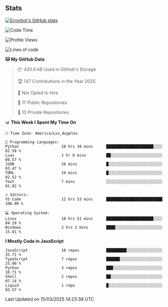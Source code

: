 ## Stats
[![Errorbot's GitHub stats](https://github-readme-stats-errorbot1122s-projects.vercel.app/api?username=errorbot1122&show_icons=true&theme=city_lights&count_private=true)](https://github.com/anuraghazra/github-readme-stats)

<!--START_SECTION:waka-->
![Code Time](http://img.shields.io/badge/Code%20Time-67%20hrs%2033%20mins-blue)

![Profile Views](http://img.shields.io/badge/Profile%20Views-9-blue)

![Lines of code](https://img.shields.io/badge/From%20Hello%20World%20I%27ve%20Written-3.6%20million%20lines%20of%20code-blue)

**🐱 My GitHub Data** 

> 📦 420.6 kB Used in GitHub's Storage 
 > 
> 🏆 147 Contributions in the Year 2025
 > 
> 🚫 Not Opted to Hire
 > 
> 📜 17 Public Repositories 
 > 
> 🔑 13 Private Repositories 
 > 
📊 **This Week I Spent My Time On** 

```text
🕑︎ Time Zone: America/Los_Angeles

💬 Programming Languages: 
Python                   10 hrs 38 mins      █████████████████████░░░░   82.58 % 
Luau                     1 hr 6 mins         ██░░░░░░░░░░░░░░░░░░░░░░░   08.57 % 
JSON                     26 mins             █░░░░░░░░░░░░░░░░░░░░░░░░   03.47 % 
TOML                     19 mins             █░░░░░░░░░░░░░░░░░░░░░░░░   02.52 % 
Text                     7 mins              ░░░░░░░░░░░░░░░░░░░░░░░░░   01.02 % 

🔥 Editors: 
VS Code                  12 hrs 53 mins      █████████████████████████   100.00 % 

💻 Operating System: 
Linux                    10 hrs 51 mins      █████████████████████░░░░   84.19 % 
Windows                  2 hrs 2 mins        ████░░░░░░░░░░░░░░░░░░░░░   15.81 % 
```

**I Mostly Code in JavaScript** 

```text
JavaScript               10 repos            █████████░░░░░░░░░░░░░░░░   35.71 % 
TypeScript               7 repos             ██████░░░░░░░░░░░░░░░░░░░   25.00 % 
Python                   3 repos             ███░░░░░░░░░░░░░░░░░░░░░░   10.71 % 
Shell                    2 repos             ██░░░░░░░░░░░░░░░░░░░░░░░   07.14 % 
Liquid                   1 repo              █░░░░░░░░░░░░░░░░░░░░░░░░   03.57 % 
```




 Last Updated on 15/03/2025 14:23:38 UTC
<!--END_SECTION:waka-->
